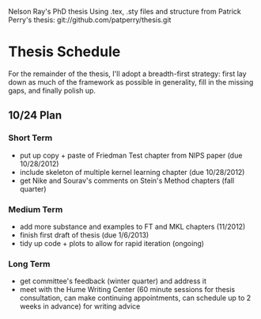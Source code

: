 Nelson Ray's PhD thesis
Using .tex, .sty files and structure from Patrick Perry's thesis: git://github.com/patperry/thesis.git

# Thesis Schedule
For the remainder of the thesis, I'll adopt a breadth-first strategy: first lay down as much of the framework as possible in generality, fill in the missing gaps, and finally polish up.

## 10/24 Plan
### Short Term
* put up copy + paste of Friedman Test chapter from NIPS paper (due 10/28/2012)
* include skeleton of multiple kernel learning chapter (due 10/28/2012)
* get Nike and Sourav's comments on Stein's Method chapters (fall quarter)

### Medium Term
* add more substance and examples to FT and MKL chapters (11/2012)
* finish first draft of thesis (due 1/6/2013)
* tidy up code + plots to allow for rapid iteration (ongoing)

### Long Term
* get committee's feedback (winter quarter) and address it
* meet with the Hume Writing Center (60 minute sessions for thesis consultation, can make continuing appointments, can schedule up to 2 weeks in advance) for writing advice
